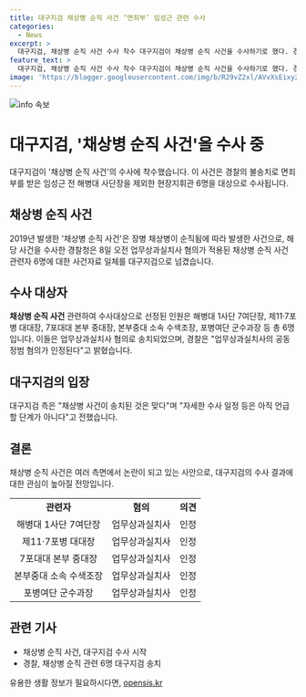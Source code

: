 ```yaml
---
title: 대구지검 채상병 순직 사건 ‘면죄부’ 임성근 관련 수사
categories:
  - News
excerpt: >
  대구지검, 채상병 순직 사건 수사 착수 대구지검이 채상병 순직 사건을 수사하기로 했다. 경찰의 불송치로 면죄부를 받은 임성근 전 해병대 사단장을 제외한 6명에 대해 수사가 진행된다. 해당 사건을 수사한 경북경찰청은 8일, 업무상과실치사 혐의가 적용된 관련자 6명에 대한 사건자료를 대구지검으로 넘겼다. 이에 따라, 대구지검은 해당 사건에 대한 수사를 진행할 예정이며, 상세한 일정은 아직 밝히지 않았다.
feature_text: >
  대구지검, 채상병 순직 사건 수사 착수 대구지검이 채상병 순직 사건을 수사하기로 했다. 경찰의 불송치로 면죄부를 받은 임성근 전 해병대 사단장을 제외한 6명에 대해 수사가 진행된다. 해당 사건을 수사한 경북경찰청은 8일, 업무상과실치사 혐의가 적용된 관련자 6명에 대한 사건자료를 대구지검으로 넘겼다. 이에 따라, 대구지검은 해당 사건에 대한 수사를 진행할 예정이며, 상세한 일정은 아직 밝히지 않았다.
image: 'https://blogger.googleusercontent.com/img/b/R29vZ2xl/AVvXsEixyZcFfHzMRdzZMjFBmAUKJYCLCGyLL1o632UiGVXcaFdKo_bkvkuCioo0uUKlGfBVcT3P84aROyZIXSBEx3Aw5nCQ3pTgDom1WDC4m8eifvWiAmWEEVb4x6G_l8C0QH225ldMjyaFvpxGEBGNO37VmDTDMHGhJPq73UglMfDca1-0aw/s1600/blogspot.png'
---
```


<p><img src="https://blogger.googleusercontent.com/img/b/R29vZ2xl/AVvXsEixyZcFfHzMRdzZMjFBmAUKJYCLCGyLL1o632UiGVXcaFdKo_bkvkuCioo0uUKlGfBVcT3P84aROyZIXSBEx3Aw5nCQ3pTgDom1WDC4m8eifvWiAmWEEVb4x6G_l8C0QH225ldMjyaFvpxGEBGNO37VmDTDMHGhJPq73UglMfDca1-0aw/s1600/blogspot.png" alt="info 속보" /></p>

<h1 data-ke-size="size26">대구지검, '채상병 순직 사건'을 수사 중</h1>

<p data-ke-size="size16">대구지검이 '채상병 순직 사건'의 수사에 착수했습니다. 이 사건은 경찰의 불송치로 면죄부를 받은 임성근 전 해병대 사단장을 제외한 현장지휘관 6명을 대상으로 수사됩니다.</p>

<h2 data-ke-size="size24">채상병 순직 사건</h2>

<p data-ke-size="size16">2019년 발생한 '채상병 순직 사건'은 장병 채상병이 순직됨에 따라 발생한 사건으로, 해당 사건을 수사한 경찰청은 8일 오전 업무상과실치사 혐의가 적용된 채상병 순직 사건 관련자 6명에 대한 사건자료 일체를 대구지검으로 넘겼습니다.</p>

<h2 data-ke-size="size24">수사 대상자</h2>

<p data-ke-size="size16"><b>채상병 순직 사건</b> 관련하여 수사대상으로 선정된 인원은 해병대 1사단 7여단장, 제11·7포병 대대장, 7포대대 본부 중대장, 본부중대 소속 수색조장, 포병여단 군수과장 등 총 6명입니다. 이들은 업무상과실치사 혐의로 송치되었으며, 경찰은 "업무상과실치사의 공동정범 혐의가 인정된다"고 밝혔습니다.</p>

<h2 data-ke-size="size24">대구지검의 입장</h2>

<p data-ke-size="size16">대구지검 측은 "채상병 사건이 송치된 것은 맞다"며 "자세한 수사 일정 등은 아직 언급할 단계가 아니다"고 전했습니다.</p>

<h2 data-ke-size="size24">결론</h2>

<p data-ke-size="size16">채상병 순직 사건은 여러 측면에서 논란이 되고 있는 사안으로, 대구지검의 수사 결과에 대한 관심이 높아질 전망입니다.</p>

<table>
<tbody>
<tr>
<td style="text-align: center; height: 17px;"><b>관련자</b></td>
<td style="text-align: center; height: 17px;"><b>혐의</b></td>
<td style="text-align: center; height: 17px;"><b>의견</b></td>
</tr>
<tr>
<td style="text-align: center; height: 17px;">해병대 1사단 7여단장</td>
<td style="text-align: center; height: 17px;">업무상과실치사</td>
<td style="text-align: center; height: 17px;">인정</td>
</tr>
<tr>
<td style="text-align: center; height: 17px;">제11·7포병 대대장</td>
<td style="text-align: center; height: 17px;">업무상과실치사</td>
<td style="text-align: center; height: 17px;">인정</td>
</tr>
<tr>
<td style="text-align: center; height: 17px;">7포대대 본부 중대장</td>
<td style="text-align: center; height: 17px;">업무상과실치사</td>
<td style="text-align: center; height: 17px;">인정</td>
</tr>
<tr>
<td style="text-align: center; height: 17px;">본부중대 소속 수색조장</td>
<td style="text-align: center; height: 17px;">업무상과실치사</td>
<td style="text-align: center; height: 17px;">인정</td>
</tr>
<tr>
<td style="text-align: center; height: 17px;">포병여단 군수과장</td>
<td style="text-align: center; height: 17px;">업무상과실치사</td>
<td style="text-align: center; height: 17px;">인정</td>
</tr>
</tbody>
</table>

<h2 data-ke-size="size24">관련 기사</h2>

<ul>
<li>채상병 순직 사건, 대구지검 수사 시작</li>
<li>경찰, 채상병 순직 관련 6명 대구지검 송치</li>
</ul>
유용한 생활 정보가 필요하시다면, <a href="https://opensis.kr" rel="dofollow">opensis.kr</a>



